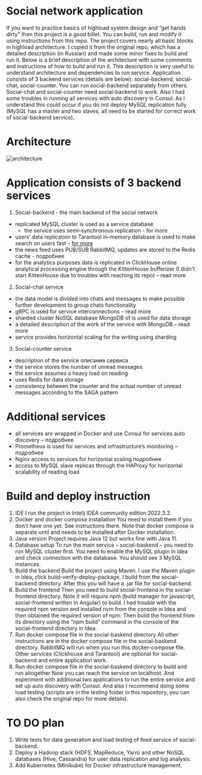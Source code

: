 # Social network application

If you want to practice basics of highload system design and “get hands dirty” then this project is a good billet. You can build, run and modify it using instructions from this repo. 
The project covers nearly all basic blocks in highload architecture. I copied it from the original repo, which has a detailed description (in Russian) and made some minor fixes to build and run it. Below is a brief description of the architecture with some comments and instructions of how to build and run it. This description is very useful to understand architecture and dependencies to run service.
Application consists of 3 backend services (details are below): social-backend, social-chat, social-counter. You can run social-backend separately from others. Social-chat and social-counter need social-backend to work. Also I had some troubles in running all services with auto discovery in Consul. As I understand this could occur if you do not deploy MySQL replication fully (MySQL has a master and two slaves, all need to be started for correct work of social-backend service).

# Architecture

![architecture](./files/social-architecture.png)

# Application consists of 3 backend services

1. Social-backend - the main backend of the social network
  - replicated MySQL cluster is used as a service database 
    - the service uses semi–synchronous replication - for more
  - users’ data replication to Tarantool in–memory database is used to make search on users fast – [for more](./in-memory-tarantool/hw7-tarantool-replication.md)
  - the news feed uses PUB/SUB RabbitMQ, updates are stored to the Redis cache - подробнее 
  - for the analytics purposes data is replicated in ClickHouse online analytical processing engine through the KittenHouse bufferizer (I didn't start         KittenHouse due to troubles with reaching its repo) – read more 

2. Social-chat service
  - the data model is divided into chats and messages to make possible further development to group chats functionality
  - gRPC is used for service interconnections – read more
  - sharded cluster NoSQL database MongoDB of is used for data storage
  - a detailed description of the work of the service with MongoDB – read more
  - service provides horizontal scaling for the writing using sharding

3. Social-counter service
  - description of the service описание сервиса
  - the service stores the number of unread messages
  - the service assumes a heavy load on reading
  - uses Redis for data storage
  - consistency between the counter and the actual number of unread messages according to the SAGA pattern

# Additional services

  - all services are wrapped in Docker and use Consul for services auto discovery – подробнее
  - Prometheus is used for services and infrastructure’s monitoring – подробнее
  - Nginx access to services for horizontal scaling подробнее
  - access to MySQL slave replicas through the HAProxy for horizontal scalability of reading load

# Build and deploy instruction

1. IDE
   I run the project in Intelij IDEA community edition 2022.3.2.
2. Docker and docker compose installation
   You need to install them if you don't have one yet. See instructions there. Note that docker compose is separate until and needs to be installed after      Docker installation. 
3. Java version
   Project requires Java 12 but works fine with Java 11.
4. Database setup
   To run the main service – social-baskend – you need to run MySQL cluster first. You need to enable the MySQL plugin in Idea and check connection with      the database. You should see 3 MySQL instances.  
5. Build the backend
   Build the project using Maven. I use the Maven plugin in Idea, click build-verify-deploy-package. I build from the social-backend directory. After this    you will have a .jar file for social-backend. 
6. Build the frontend
   Then you need to build social-frontend in the social-frontend directory. Note it will require npm (build manager for javascript, social-frontend written    in Angular) to build. I had trouble with the required npm version and installed nvm from the console in Idea and then obtained the required version of      npm. Then build the frontend from its directory using the “npm build” command in the console of the social-frontend directory in Idea. 
7. Run docker compose file in the social-baskend directory
   All other instructions are in the docker compose file in the social-baskend directory. RabbitMQ will run when you run this docker-compose file. Other      services (Clickhouse and Tarantool) are optional for social-backend and entire application work.
8. Run docker compose file in the social-baskend directory to build and run altogether
   Now you can reach the service on localhost. And experiment with additional two applications to run the entire service and set up auto discovery with        Consul. And also I recommend doing some load testing (scripts are in the testing folder in this repository, you can also check the original repo for        more details).
   
# TO DO plan

1.  Write tests for data generation and load testing of feed service of social-backend.
2.  Deploy a Hadoop stack (HDFS, MapReduce, Yarn) and other NoSQL databases (Hive, Cassandra) for user data replication and log analysis.
3.  Add Kubernetes (Minikube) for Docker infrastructure management. 
